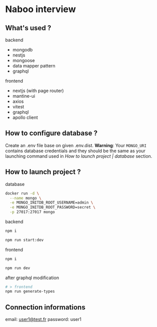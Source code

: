 # Naboo interview

## What's used ?

backend

- mongodb
- nestjs
- mongoose
- data mapper pattern
- graphql

frontend

- nextjs (with page router)
- mantine-ui
- axios
- vitest
- graphql
- apollo client

## How to configure database ?

Create an .env file base on given .env.dist.
**Warning**: Your `MONGO_URI` contains database credentials and they should be the same as your launching command used in _How to launch project | database_ section. 

## How to launch project ?

database

```bash
docker run -d \
  --name mongo \
  -e MONGO_INITDB_ROOT_USERNAME=admin \
  -e MONGO_INITDB_ROOT_PASSWORD=secret \
  -p 27017:27017 mongo
```

backend

```bash
npm i

npm run start:dev
```

frontend

```bash
npm i

npm run dev
```

after graphql modification

```bash
# > frontend
npm run generate-types
```

## Connection informations

email: user1@test.fr
password: user1
